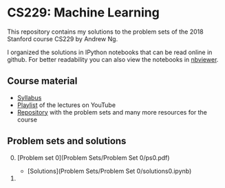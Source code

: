 # CS229: Machine Learning

This repository contains my solutions to the problem sets of the 2018 Stanford course CS229 by Andrew Ng.

I organized the solutions in IPython notebooks that can be read online in github. For better readability you can also view the notebooks in [nbviewer](https://nbviewer.jupyter.org/github/Joker14641/cs229/tree/master/).

## Course material

- [Syllabus](http://cs229.stanford.edu/syllabus-autumn2018.html)
- [Playlist](https://www.youtube.com/playlist?list=PLoROMvodv4rMiGQp3WXShtMGgzqpfVfbU) of the lectures on YouTube
- [Repository](https://github.com/SKKSaikia/CS229_ML) with the problem sets and many more resources for the course

## Problem sets and solutions

0. [Problem set 0](Problem Sets/Problem Set 0/ps0.pdf)
   - [Solutions](Problem Sets/Problem Set 0/solutions0.ipynb)
  
1. 


